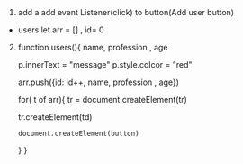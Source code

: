 


<table> </table>



1)  add a add event Listener(click) to  button(Add user button)
  - users
   let arr = [] , id= 0 
2) function users(){
     name, profession , age

     p.innerText = "message" 
     p.style.colcor = "red"

     arr.push({id: id++, name, profession , age})

 
     for( t of arr){
      tr =  document.createElement(tr)

      tr.createElement(td)

       document.createElement(button)

     }
}